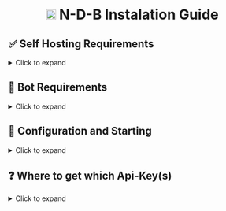 <h1 align="center">
  <br>
  <img width="20" src="https://github.com/NedcloarBR/N-D-B/blob/master/Packages/Client/Src/Common/Assets/Images/Logos/Logo.png?raw=true"> N-D-B Instalation Guide
  <br>
</h1>

## ✅ Self Hosting Requirements

<details>
  <summary>Click to expand</summary>

- [Node.js](https://nodejs.org) version 19.2.0 or newer, or use [NVM](https://github.com/nvm-sh/nvm)
  <!-- - for Music host see <a href="#🎶 Music Requirements">🎶 Music Requirements</a> -->
  </details>

## 🤖 Bot Requirements

<details>
  <summary>Click to expand</summary>

1. Download the [Source Code](https://github.com/NedcloarBR/N-D-B/)
   - Either by: `git clone https://github.com/NedcloarBR/N-D-B.git`
   - Or by downloading it as a zip from the releases tab or a branch.

</details>


## 🤖 Configuration and Starting

<details>
  <summary>Click to expand</summary>

**NOTE:** _Example configuration files can be found [here](https://github.com/NedcloarBR/N-D-B/blob/master/Docs/Examples), just make sure to rename the files and fill it with missing data_

1.  Rename the `.env.client` to `.env` and put it in `./Packages/Client/.env`
2.  Rename the `.env.global` to `.env` and put it in `./`
4.  Rename the `Example.Config.ts` to `Config.ts` and put it in `./Packages/Client/Src/Config`
5.  Now Build the Project running `npm run build` or `yarn build` **NOTE:** this commands doesn't work right now, still WIP
6.  Finally start the N-D-B System by opening a console in that folder and typing: `npm run start`

</details>

## ❓ Where to get which Api-Key(s)

<details>
  <summary>Click to expand</summary>

1. `./Packages/Client/.env`

   - `Token` you can get it from: [Discord Developer Applications Portal](https://discord.com/developers/applications)
   - `DevToken` same as `Token` but used for your test bot if you have one
   - `DATABASE_URL` Autogenerated when run the script `npx prisma init` or `yarn prisma init` in `./Packages/Client` Folder
   - `DatabaseName` your database name same from `DATABASE_URL`
   - `DatabasePassword` your database password same from `DATABASE_URL`

2. `./.env`

- `POSTGRES_DB` The database name that is used by Prima in Client
- `POSTGRES_DB` The database password that is used by Prima in Client

3. `./Packages/Client/Src/Config/Config.ts`

- `Config`
  - `NDCommunity:ID` ignore this config
  - `TestGuild:ID` set your test guild id for test some commands
  - `Owners` this is an Array to put the User ID of the Developers of the Bot
  - `Client:ID` put your Bot Client ID

</details>

